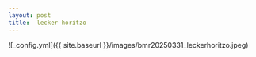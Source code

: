 ```yaml
---
layout: post
title:  lecker horitzo
---
```


![_config.yml]({{ site.baseurl }}/images/bmr20250331_leckerhoritzo.jpeg)
